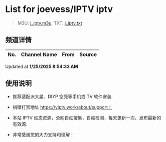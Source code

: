 # List for **joevess/IPTV iptv**

> M3U: [j_iptv.m3u](./j_iptv.m3u ), TXT: [j_iptv.txt](./txt/j_iptv.txt )

## 频道详情

| No. | Channel Name | From | Source |
| --- | ------------ | ---- | ------ |


Updated at **1/25/2025 8:54:33 AM**

## 使用说明

- 推荐适配派大星、DIYP 空壳等手机或 TV 软件安装.

- 捐赠打赏地址 <https://viptv.work/about/support！>

- 本站 IPTV 动态资源，全网自动搜集，自动检测，每天更新一次，发布最新的有效源.

- 非常感谢您的大力支持和理解！
